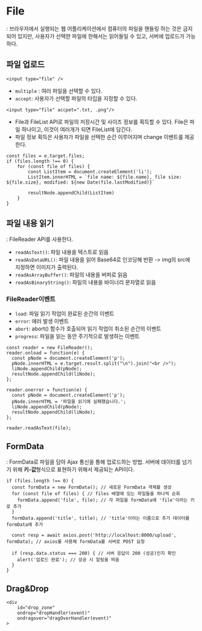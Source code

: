 # File
: 브라우저에서 실행되는 웹 어플리케이션에서 컴퓨터의 파일을 핸들링 하는 것은 금지되어 있지만, 사용자가 선택한 파일에 한해서는 읽어들일 수 있고, 서버에 업로드가 가능하다.

## 파일 업로드
```
<input type="file" />
```
- `multiple` : 여러 파일을 선택할 수 있다.
- `accept`: 사용자가 선택할 파일의 타입을 지정할 수 있다.
```
<input type="file" accpet=".txt, .png"/>
```

- File과 FileList API로 파일의 저장시간 및 사이즈 정보를 획득할 수 있다. File은 파일 하나이고, 이것이 여러개가 되면 FileList에 담긴다.
- 파일 정보 획득은 사용자가 파일을 선택한 순간 이루어지며 change 이벤트를 제공한다.
```
const files = e.target.files;
if (files.length !== 0) {
    for (const file of files) {
        const ListItem = document.createElement('li');
        ListItem.innerHTML = `file name: ${file.name}, file size: ${file.size}, modified: ${new Date(file.lastModified)}`

        resultNode.appendChild(ListItem)
    }
}
```

## 파일 내용 읽기
: FileReader API를 사용한다.
- `readAsText()`: 파일 내용을 텍스트로 읽음
- `readAsDataURL()`: 파일 내용을 읽어 Base64로 인코딩해 반환 -> img의 src에 지정하면 이미지가 출력된다.
- `readAsArrayBuffer()`: 파일의 내용을 버퍼로 읽음
- `readAsBinaryString()`: 파일의 내용을 바이너리 문자열로 읽음

### FileReader이벤트
- `load`: 파일 읽기 작업이 완료된 순간의 이벤트
- `error`: 에러 발생 이벤트
- `abort`: abort() 함수가 호출되어 읽기 작업이 취소된 순간의 이벤트
- `progress`: 파일을 읽는 동안 주기적으로 발생하는 이벤트
```
const reader = new FileReader();
reader.onload = function(e) {
  const pNode = document.createElement('p');
  pNode.innerHTML = e.target.result.split("\n").join("<br />");
  liNode.appendChild(pNode);
  resultNode.appendChild(liNode);
};

reader.onerror = function(e) {
  const pNode = document.createElement('p');
  pNode.innerHTML = '파일을 읽기에 실패했습니다.';
  liNode.appendChild(pNode);
  resultNode.appendChild(liNode);
};

reader.readAsText(file);
```

## FormData
: FormData로 파일을 담아 Ajax 통신을 통해 업로드하는 방법. 서버에 데이터를 넘기기 위해 **키-값**형식으로 표현하기 위해서 제공되는 API이다. 
```
if (files.length !== 0) {
  const formData = new FormData(); // 새로운 FormData 객체를 생성
  for (const file of files) { // files 배열에 있는 파일들을 하나씩 순회
    formData.append('file', file); // 각 파일을 formData에 'file'이라는 키로 추가
  }
  formData.append('title', title); // 'title'이라는 이름으로 추가 데이터를 formData에 추가

  const resp = await axios.post('http://localhost:8000/upload', formData); // axios를 사용해 formData를 서버로 POST 요청

  if (resp.data.status === 200) { // 서버 응답이 200 (성공)인지 확인
    alert('업로드 완료'); // 성공 시 알림을 띄움
  }
}
```

## Drag&Drop
```
<div
    id="drop_zone"
    ondrop="dropHandler(event)"
    ondragover="dragOverHandler(event)"
>
```